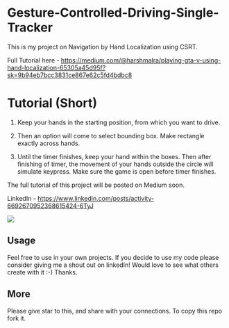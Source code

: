 # Gesture-Controlled-Driving-Single-Tracker

This is my project on Navigation by Hand Localization using CSRT.

Full Tutorial here - https://medium.com/@harshmalra/playing-gta-v-using-hand-localization-65305a45d95f?sk=9b94eb7bcc3831ce867e62c5fd4bdbc8

# Tutorial (Short)

1. Keep your hands in the starting position, from which you want to drive.

2. Then an option will come to select bounding box. Make rectangle exactly across hands.

3. Until the timer finishes, keep your hand within the boxes. Then after finishing of timer, the movement of your hands outside the circle will simulate keypress. Make sure the game is open before timer finishes.

The full tutorial of this project will be posted on Medium soon.

LinkedIn - https://www.linkedin.com/posts/activity-6692670952368615424-6TyJ

![](https://github.com/malraharsh/Gesture-Controlled-Driving-Single-Tracker/blob/master/Screenshot%20-%2025-07-2020%20%2C%2011_30_11.png)

## Usage

Feel free to use in your own projects. If you decide to use my code please consider giving me a shout out on linkedIn! Would love to see what others create with it :-) Thanks.

## More

Please give star to this, and share with your connections. To copy this repo fork it.
